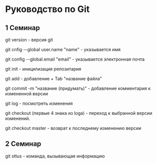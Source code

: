# Руководство по Git

## 1 Семинар

git version - версия git

git cnfig --global user.name "name" - указывается имя

git config --global.email "email" - указывается электронная почта

git init - иницилизация репозитария

git add - добавление + Tab "название файла"

git commit -m "название (придумать)" - добавление комментария к измененной версии

git log - посмотреть изменения

git checkout (первые 4 знака из loga) - переход к выбранной версии изменений.

git checkout master - возврат к последнему изменению версии

## 2 Семинар

git sttus - команда, вызывающая информацию

